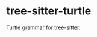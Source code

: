 tree-sitter-turtle
==================

Turtle grammar for [tree-sitter](https://github.com/tree-sitter/tree-sitter).
